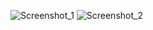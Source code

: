 
![Screenshot_1](https://user-images.githubusercontent.com/90219892/153266602-77669be5-59ec-411d-9762-3d940800be0b.jpg)
![Screenshot_2](https://user-images.githubusercontent.com/90219892/153266611-c53cc048-e8c6-4325-9817-f6bea921a60e.jpg)
